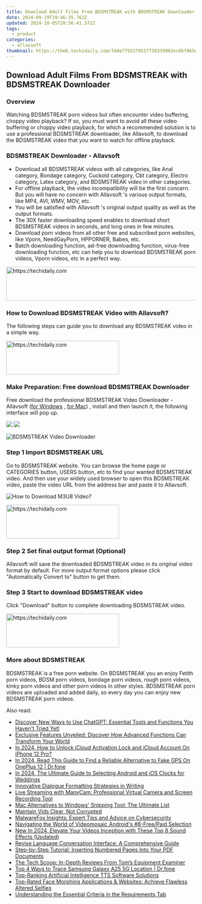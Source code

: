 ```yaml
---
title: Download Adult Films From BDSMSTREAK with BDSMSTREAK Downloader
date: 2024-09-29T19:46:35.762Z
updated: 2024-10-05T20:56:41.571Z
tags:
  - product
categories:
  - allavsoft
thumbnail: https://thmb.techidaily.com/fd4e779227951f738339902ec6bf865ee57c2e0e824658f017eeb7cc4b43fd88.jpg
---
```


## Download Adult Films From BDSMSTREAK with BDSMSTREAK Downloader

### Overview

Watching BDSMSTREAK porn videos but often encounter video buffering, choppy video playback? If so, you must want to avoid all these video buffering or choppy video playback, for which a recommended solution is to use a professional BDSMSTREAK downloader, like Allavsoft, to download the BDSMSTREAK video that you want to watch for offline playback.

### BDSMSTREAK Downloader - Allavsoft

* Download all BDSMSTREAK videos with all categories, like Anal category, Bondage category, Cuckold category, Cbt category, Electro category, Latex category, and BDSMSTREAK video in other categories.
* For offline playback, the video incompatibility will be the first concern. But you will have no concern with Allavsoft 's various output formats, like MP4, AVI, WMV, MOV, etc.
* You will be satisfied with Allavsoft 's original output quality as well as the output formats.
* The 30X faster downloading speed enables to download short BDSMSTREAK videos in seconds, and long ones in few minutes.
* Download porn videos from all other free and subscribed porn websites, like Vporn, NeedGayPorn, HPPORNER, Babes, etc.
* Batch downloading function, ad-free downloading function, virus-free downloading function, etc can help you to download BDSMSTREAK porn videos, Vporn videos, etc in a perfect way.

<!-- affiliate ads begin -->
<a href="https://aligracehair.sjv.io/c/5597632/2016170/19272" target="_top" id="2016170">
  <img src="//a.impactradius-go.com/display-ad/19272-2016170" border="0" alt="https://techidaily.com" width="728" height="90"/>
</a>
<img height="0" width="0" src="https://aligracehair.sjv.io/i/5597632/2016170/19272" style="position:absolute;visibility:hidden;" border="0" />
<!-- affiliate ads end -->

### How to Download BDSMSTREAK Video with Allavsoft?

The following steps can guide you to download any BDSMSTREAK video in a simple way.

<!-- affiliate ads begin -->
<a href="https://malaysia-healthcare-travel-council.pxf.io/c/5597632/1557742/17382" target="_top" id="1557742">
  <img src="//a.impactradius-go.com/display-ad/17382-1557742" border="0" alt="https://techidaily.com" width="300" height="90"/>
</a>
<img height="0" width="0" src="https://malaysia-healthcare-travel-council.pxf.io/i/5597632/1557742/17382" style="position:absolute;visibility:hidden;" border="0" />
<!-- affiliate ads end -->

### Make Preparation: Free download BDSMSTREAK Downloader

Free download the professional BDSMSTREAK Video Downloader - Allavsoft ([for Windows](https://tools.techidaily.com/allavsoft/products/) , [for Mac](https://tools.techidaily.com/allavsoft/products/)) , install and then launch it, the following interface will pop up.

[![](https://www.allavsoft.com/how-to/../images/how-to/free-download-win.jpg)](https://tools.techidaily.com/allavsoft/products/) [![](https://www.allavsoft.com/how-to/../images/how-to/free-download-mac.jpg)](https://tools.techidaily.com/allavsoft/products/)

![BDSMSTREAK Video Downloader](https://www.allavsoft.com/how-to/../images/allavsoft/screen-shot-600.jpg)

### Step 1 Import BDSMSTREAK URL

Go to BDSMSTREAK website. You can browse the home page or CATEGORIES button, USERS button, etc to find your wanted BDSMSTREAK video. And then use your widely used browser to open this BDSMSTREAK video, paste the video URL from the address bar and paste it to Allavsoft.

![How to Download M3U8 Video?](https://www.allavsoft.com/how-to/../images/how-to/download-rtmp-video/download-rtmp-video.jpg)

<!-- affiliate ads begin -->
<a href="https://aligracehair.sjv.io/c/5597632/1959773/19272" target="_top" id="1959773">
  <img src="//a.impactradius-go.com/display-ad/19272-1959773" border="0" alt="https://techidaily.com" width="300" height="90"/>
</a>
<img height="0" width="0" src="https://aligracehair.sjv.io/i/5597632/1959773/19272" style="position:absolute;visibility:hidden;" border="0" />
<!-- affiliate ads end -->

### Step 2 Set final output format (Optional)

Allavsoft will save the downloaded BDSMSTREAK video in its original video format by default. For more output format options please click "Automatically Convert to" button to get them.

### Step 3 Start to download BDSMSTREAK video

Click "Download" button to complete downloading BDSMSTREAK video.

<!-- affiliate ads begin -->
<a href="https://aligracehair.sjv.io/c/5597632/1902273/19272" target="_top" id="1902273">
  <img src="//a.impactradius-go.com/display-ad/19272-1902273" border="0" alt="https://techidaily.com" width="300" height="90"/>
</a>
<img height="0" width="0" src="https://aligracehair.sjv.io/i/5597632/1902273/19272" style="position:absolute;visibility:hidden;" border="0" />
<!-- affiliate ads end -->

### More about BDSMSTREAK

BDSMSTREAK is a free porn website. On BDSMSTREAK you an enjoy Fetith porn videos, BDSM porn videos, bondage porn videos, rough porn videos, kinky porn videos and other porn videos in other styles. BDSMSTREAK porn videos are uploaded and added daily, so every day you can enjoy new BDSMSTREAK porn videos.

<ins class="adsbygoogle"
     style="display:block"
     data-ad-format="autorelaxed"
     data-ad-client="ca-pub-7571918770474297"
     data-ad-slot="1223367746"></ins>

<ins class="adsbygoogle"
     style="display:block"
     data-ad-client="ca-pub-7571918770474297"
     data-ad-slot="8358498916"
     data-ad-format="auto"
     data-full-width-responsive="true"></ins>

<span class="atpl-alsoreadstyle">Also read:</span>
<div><ul>
<li><a href="https://tech-haven.techidaily.com/discover-new-ways-to-use-chatgpt-essential-tools-and-functions-you-havent-tried-yet/"><u>Discover New Ways to Use ChatGPT: Essential Tools and Functions You Haven't Tried Yet!</u></a></li>
<li><a href="https://fox-within.techidaily.com/exclusive-features-unveiled-discover-how-advanced-functions-can-transform-your-world/"><u>Exclusive Features Unveiled: Discover How Advanced Functions Can Transform Your World</u></a></li>
<li><a href="https://activate-lock.techidaily.com/in-2024-how-to-unlock-icloud-activation-lock-and-icloud-account-on-iphone-12-pro-by-drfone-ios/"><u>In 2024, How to Unlock iCloud Activation Lock and iCloud Account On iPhone 12 Pro?</u></a></li>
<li><a href="https://phone-solutions.techidaily.com/in-2024-read-this-guide-to-find-a-reliable-alternative-to-fake-gps-on-oneplus-12-drfone-by-drfone-virtual-android/"><u>In 2024, Read This Guide to Find a Reliable Alternative to Fake GPS On OnePlus 12 | Dr.fone</u></a></li>
<li><a href="https://fox-info.techidaily.com/in-2024-the-ultimate-guide-to-selecting-android-and-ios-clocks-for-weddings/"><u>In 2024, The Ultimate Guide to Selecting Android and iOS Clocks for Weddings</u></a></li>
<li><a href="https://fox-within.techidaily.com/innovative-dialogue-formatting-strategies-in-writing/"><u>Innovative Dialogue Formatting Strategies in Writing</u></a></li>
<li><a href="https://some-approaches.techidaily.com/live-streaming-with-manycam-professional-virtual-camera-and-screen-recording-tool/"><u>Live Streaming with ManyCam: Professional Virtual Camera and Screen Recording Tool</u></a></li>
<li><a href="https://fox-within.techidaily.com/mac-alternatives-to-windows-snipping-tool-the-ultimate-list/"><u>Mac Alternatives to Windows' Snipping Tool: The Ultimate List</u></a></li>
<li><a href="https://data-wizards.techidaily.com/maintain-vids-clear-not-corrupted/"><u>Maintain Vids Clear, Not Corrupted</u></a></li>
<li><a href="https://fox-within.techidaily.com/malwarefox-insights-expert-tips-and-advice-on-cybersecurity/"><u>MalwareFox Insights: Expert Tips and Advice on Cybersecurity</u></a></li>
<li><a href="https://extra-hints.techidaily.com/navigating-the-world-of-videomosaic-androids-8-freepaid-selection/"><u>Navigating the World of Videomosaic Android's #8-Free/Paid Selection</u></a></li>
<li><a href="https://audio-shaping.techidaily.com/new-in-2024-elevate-your-videos-inception-with-these-top-8-sound-effects-updated/"><u>New In 2024, Elevate Your Videos Inception with These Top 8 Sound Effects (Updated)</u></a></li>
<li><a href="https://fox-within.techidaily.com/revise-language-conversation-interface-a-comprehensive-guide/"><u>Revise Language Conversation Interface: A Comprehensive Guide</u></a></li>
<li><a href="https://fox-within.techidaily.com/step-by-step-tutorial-inserting-numbered-pages-into-your-pdf-documents/"><u>Step-by-Step Tutorial: Inserting Numbered Pages Into Your PDF Documents</u></a></li>
<li><a href="https://hardware-tips.techidaily.com/the-tech-scoop-in-depth-reviews-from-toms-equipment-examiner/"><u>The Tech Scoop: In-Depth Reviews From Tom’s Equipment Examiner</u></a></li>
<li><a href="https://android-location-track.techidaily.com/top-4-ways-to-trace-samsung-galaxy-a25-5g-location-drfone-by-drfone-virtual-android/"><u>Top 4 Ways to Trace Samsung Galaxy A25 5G Location | Dr.fone</u></a></li>
<li><a href="https://fox-within.techidaily.com/top-ranking-artificial-intelligence-tts-software-solutions/"><u>Top-Ranking Artificial Intelligence TTS Software Solutions</u></a></li>
<li><a href="https://fox-within.techidaily.com/top-rated-face-morphing-applications-and-websites-achieve-flawless-altered-selfies/"><u>Top-Rated Face Morphing Applications & Websites: Achieve Flawless Altered Selfies</u></a></li>
<li><a href="https://fox-within.techidaily.com/understanding-the-essential-criteria-in-the-requirements-tab/"><u>Understanding the Essential Criteria in the Requirements Tab</u></a></li>
</ul></div>

